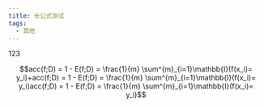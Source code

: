```yaml
---
title: 长公式测试
tags: 
  - 其他
---
```


123

$$acc(f;D) = 1 - E(f;D) = \frac{1}{m} \sum^{m}_{i=1}\mathbb{I}(f(x_i)= y_i)+acc(f;D) = 1 - E(f;D) = \frac{1}{m} \sum^{m}_{i=1}\mathbb{I}(f(x_i)= y_i)acc(f;D) = 1 - E(f;D) = \frac{1}{m} \sum^{m}_{i=1}\mathbb{I}(f(x_i)= y_i)$$